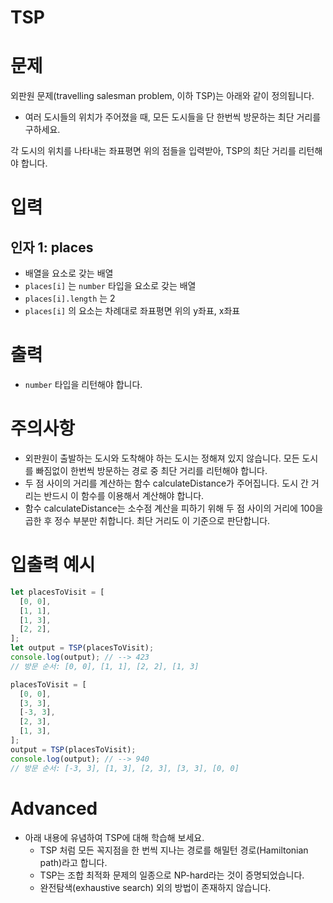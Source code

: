# TSP
# 문제
외판원 문제(travelling salesman problem, 이하 TSP)는 아래와 같이 정의됩니다.

- 여러 도시들의 위치가 주어졌을 때, 모든 도시들을 단 한번씩 방문하는 최단 거리를 구하세요.

각 도시의 위치를 나타내는 좌표평면 위의 점들을 입력받아, TSP의 최단 거리를 리턴해야 합니다.

# 입력
## 인자 1: places
- 배열을 요소로 갖는 배열
- `places[i]` 는 `number` 타입을 요소로 갖는 배열
- `places[i].length` 는 2
- `places[i]` 의 요소는 차례대로 좌표평면 위의 y좌표, x좌표

# 출력
- `number` 타입을 리턴해야 합니다.

# 주의사항
- 외판원이 출발하는 도시와 도착해야 하는 도시는 정해져 있지 않습니다. 모든 도시를 빠짐없이 한번씩 방문하는 경로 중 최단 거리를 리턴해야 합니다.
- 두 점 사이의 거리를 계산하는 함수 calculateDistance가 주어집니다. 도시 간 거리는 반드시 이 함수를 이용해서 계산해야 합니다.
- 함수 calculateDistance는 소수점 계산을 피하기 위해 두 점 사이의 거리에 100을 곱한 후 정수 부분만 취합니다. 최단 거리도 이 기준으로 판단합니다.

# 입출력 예시
```javascript
let placesToVisit = [
  [0, 0],
  [1, 1],
  [1, 3],
  [2, 2],
];
let output = TSP(placesToVisit);
console.log(output); // --> 423
// 방문 순서: [0, 0], [1, 1], [2, 2], [1, 3]

placesToVisit = [
  [0, 0],
  [3, 3],
  [-3, 3],
  [2, 3],
  [1, 3],
];
output = TSP(placesToVisit);
console.log(output); // --> 940
// 방문 순서: [-3, 3], [1, 3], [2, 3], [3, 3], [0, 0]
```

# Advanced
- 아래 내용에 유념하여 TSP에 대해 학습해 보세요.
    - TSP 처럼 모든 꼭지점을 한 번씩 지나는 경로를 해밀턴 경로(Hamiltonian path)라고 합니다.
    - TSP는 조합 최적화 문제의 일종으로 NP-hard라는 것이 증명되었습니다.
    - 완전탐색(exhaustive search) 외의 방법이 존재하지 않습니다.
